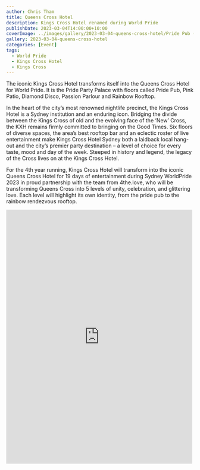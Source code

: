 ```yaml
---
author: Chris Tham
title: Queens Cross Hotel
description: Kings Cross Hotel renamed during World Pride
publishDate: 2023-03-04T14:00:00+10:00
coverImage: ../images/gallery/2023-03-04-queens-cross-hotel/Pride Pub (1).jpeg
gallery: 2023-03-04-queens-cross-hotel
categories: [Event]
tags:
  - World Pride
  - Kings Cross Hotel
  - Kings Cross
---
```


The iconic Kings Cross Hotel transforms itself into the Queens Cross Hotel for World Pride. It is the Pride Party Palace with floors called Pride Pub, Pink Patio, Diamond Disco, Passion Parlour and Rainbow Rooftop.

In the heart of the city’s most renowned nightlife precinct, the Kings Cross Hotel is a Sydney institution and an enduring icon. Bridging the divide between the Kings Cross of old and the evolving face of the ‘New’ Cross, the KXH remains firmly committed to bringing on the Good Times. Six floors of diverse spaces, the area’s best rooftop bar and an eclectic roster of live entertainment make Kings Cross Hotel Sydney both a laidback local hang-out and the city’s premier party destination – a level of choice for every taste, mood and day of the week. Steeped in history and legend, the legacy of the Cross lives on at the Kings Cross Hotel.

For the 4th year running, Kings Cross Hotel will transform into the iconic Queens Cross Hotel for 19 days of entertainment during Sydney WorldPride 2023 in proud partnership with the team from 4the.love, who will be transforming Queens Cross into 5 levels of unity, celebration, and glittering love. Each level will highlight its own identity, from the pride pub to the rainbow rendezvous rooftop.

<iframe src="https://www.facebook.com/plugins/post.php?href=https%3A%2F%2Fwww.facebook.com%2Fchris1.tham%2Fposts%2Fpfbid028VLERRJwTp6ZgvNNFkCqUrpMkHcHs72eMXA79pL3LXib9MPHH2dxLNUWHGYrjz59l&show_text=true&width=500" width="500" height="684" style="border:none;overflow:hidden" scrolling="no" frameborder="0" allowfullscreen="true" allow="autoplay; clipboard-write; encrypted-media; picture-in-picture; web-share"></iframe>
